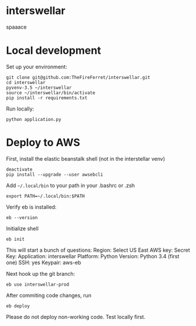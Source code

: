 # interswellar
spaaace

# Local development

Set up your environment:
```
git clone git@github.com:TheFireFerret/interswellar.git
cd interswellar
pyvenv-3.5 ~/interswellar
source ~/interswellar/bin/activate
pip install -r requirements.txt
```

Run locally:
```
python application.py
```

# Deploy to AWS

First, install the elastic beanstalk shell (not in the interstellar venv)
```
deactivate
pip install --upgrade --user awsebcli
```

Add `~/.local/bin` to your path in your .bashrc or .zsh
```
export PATH=~/.local/bin:$PATH
```

Verify eb is installed:
```
eb --version
```

Initialize shell
```
eb init
```

This will start a bunch of questions: 
Region: Select US East
AWS key: <AWS Key>
Secret Key: <Secret Key>
Application: interswellar
Platform: Python
Version: Python 3.4 (first one)
SSH: yes
Keypair: aws-eb

Next hook up the git branch:
```
eb use interswellar-prod
```

After commiting code changes, run
```
eb deploy
```

Please do not deploy non-working code. Test locally first.
